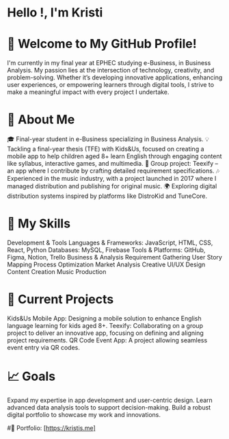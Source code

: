 # Hello !, I'm Kristi
# 🌟 Welcome to My GitHub Profile!
I'm currently in my final year at EPHEC studying e-Business, in Business Analysis. My passion lies at the intersection of technology, creativity, and problem-solving. Whether it’s developing innovative applications, enhancing user experiences, or empowering learners through digital tools, I strive to make a meaningful impact with every project I undertake.

# 💼 About Me
🎓 Final-year student in e-Business specializing in Business Analysis.
💡 Tackling a final-year thesis (TFE) with Kids&Us, focused on creating a mobile app to help children aged 8+ learn English through engaging content like syllabus, interactive games, and multimedia.
🚀 Group project: Teexify – an app where I contribute by crafting detailed requirement specifications.
🎶 Experienced in the music industry, with a project launched in 2017 where I managed distribution and publishing for original music.
🌍 Exploring digital distribution systems inspired by platforms like DistroKid and TuneCore.
# 🔧 My Skills
Development & Tools
Languages & Frameworks: JavaScript, HTML, CSS, React, Python
Databases: MySQL, Firebase
Tools & Platforms: GitHub, Figma, Notion, Trello
Business & Analysis
Requirement Gathering
User Story Mapping
Process Optimization
Market Analysis
Creative
UI/UX Design
Content Creation
Music Production
# 🚀 Current Projects
Kids&Us Mobile App: Designing a mobile solution to enhance English language learning for kids aged 8+.
Teexify: Collaborating on a group project to deliver an innovative app, focusing on defining and aligning project requirements.
QR Code Event App: A project allowing seamless event entry via QR codes.
# 📈 Goals
Expand my expertise in app development and user-centric design.
Learn advanced data analysis tools to support decision-making.
Build a robust digital portfolio to showcase my work and innovations.

#🌟 Portfolio: [https://kristis.me]
